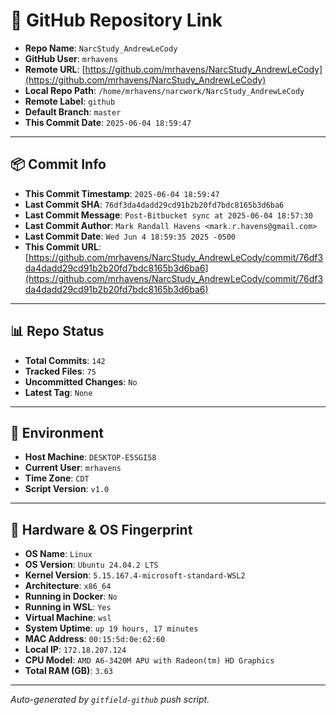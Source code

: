 # 🔗 GitHub Repository Link

- **Repo Name**: `NarcStudy_AndrewLeCody`
- **GitHub User**: `mrhavens`
- **Remote URL**: [https://github.com/mrhavens/NarcStudy_AndrewLeCody](https://github.com/mrhavens/NarcStudy_AndrewLeCody)
- **Local Repo Path**: `/home/mrhavens/narcwork/NarcStudy_AndrewLeCody`
- **Remote Label**: `github`
- **Default Branch**: `master`
- **This Commit Date**: `2025-06-04 18:59:47`

---

## 📦 Commit Info

- **This Commit Timestamp**: `2025-06-04 18:59:47`
- **Last Commit SHA**: `76df3da4dadd29cd91b2b20fd7bdc8165b3d6ba6`
- **Last Commit Message**: `Post-Bitbucket sync at 2025-06-04 18:57:30`
- **Last Commit Author**: `Mark Randall Havens <mark.r.havens@gmail.com>`
- **Last Commit Date**: `Wed Jun 4 18:59:35 2025 -0500`
- **This Commit URL**: [https://github.com/mrhavens/NarcStudy_AndrewLeCody/commit/76df3da4dadd29cd91b2b20fd7bdc8165b3d6ba6](https://github.com/mrhavens/NarcStudy_AndrewLeCody/commit/76df3da4dadd29cd91b2b20fd7bdc8165b3d6ba6)

---

## 📊 Repo Status

- **Total Commits**: `142`
- **Tracked Files**: `75`
- **Uncommitted Changes**: `No`
- **Latest Tag**: `None`

---

## 🧭 Environment

- **Host Machine**: `DESKTOP-E5SGI58`
- **Current User**: `mrhavens`
- **Time Zone**: `CDT`
- **Script Version**: `v1.0`

---

## 🧬 Hardware & OS Fingerprint

- **OS Name**: `Linux`
- **OS Version**: `Ubuntu 24.04.2 LTS`
- **Kernel Version**: `5.15.167.4-microsoft-standard-WSL2`
- **Architecture**: `x86_64`
- **Running in Docker**: `No`
- **Running in WSL**: `Yes`
- **Virtual Machine**: `wsl`
- **System Uptime**: `up 19 hours, 17 minutes`
- **MAC Address**: `00:15:5d:0e:62:60`
- **Local IP**: `172.18.207.124`
- **CPU Model**: `AMD A6-3420M APU with Radeon(tm) HD Graphics`
- **Total RAM (GB)**: `3.63`

---

_Auto-generated by `gitfield-github` push script._
